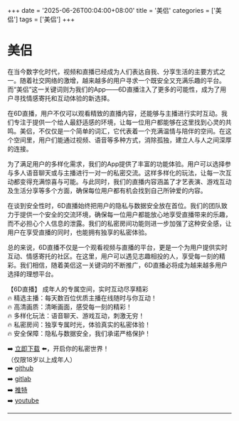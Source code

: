 +++
date = '2025-06-26T00:04:00+08:00'
title = '美侣'
categories = ['美侣']
tags = ['美侣']
+++

# 美侣

在当今数字化时代，视频和直播已经成为人们表达自我、分享生活的主要方式之一。随着社交网络的激增，越来越多的用户寻求一个既安全又充满乐趣的平台。而“美侣”这一关键词则为我们的App——6D直播注入了更多的可能性，成为了用户寻找情感寄托和互动体验的新选择。

在6D直播，用户不仅可以观看精致的直播内容，还能够与主播进行实时互动。我们专注于提供一个给人最舒适感的环境，让每一位用户都能够在这里找到心灵的共鸣。美侣，不仅仅是一个简单的词汇，它代表着一个充满温情与陪伴的空间。在这个空间里，用户们能通过视频、语音等多种方式，消除孤独，建立人与人之间深厚的连接。

为了满足用户的多样化需求，我们的App提供了丰富的功能体验。用户可以选择参与多人语音聊天或与主播进行一对一的私密交流。这样多样化的玩法，让每一次互动都变得充满惊喜与可能。与此同时，我们的直播内容涵盖了才艺表演、游戏互动及生活分享等多个方面，确保每位用户都有机会找到自己所钟爱的内容。

在谈到安全性时，6D直播始终把用户的隐私与数据安全放在首位。我们的团队致力于提供一个安全的交流环境，确保每一位用户都能放心地享受直播带来的乐趣，而不必担心个人信息的泄露。我们的私密房间功能则进一步加强了这种安全感，让用户在享受直播的同时，也能拥有独享的私密体验。

总的来说，6D直播不仅是一个观看视频与直播的平台，更是一个为用户提供实时互动、情感寄托的社区。在这里，用户可以遇见志趣相投的人，享受每一刻的精彩。我们相信，随着美侣这一关键词的不断推广，6D直播必将成为越来越多用户选择的理想平台。

【6D直播】
成年人的专属空间，实时互动尽享精彩  
🔥 精选主播：每天数百位优质主播在线随时与你互动！  
🔥 高清画质：清晰画面，感受每一刻的精彩！  
🔥 多样化玩法：语音聊天、游戏互动，刺激无穷！  
🔥 私密房间：独享专属时光，体验真实的私密体验！  
🔥 安全保障：隐私与数据安全，我们承诺严格保护！  

➡️ [立即下载](https://down123.s3.ap-east-1.amazonaws.com/down/down.html?channelCode=blog) ⬅️，开启你的私密世界！  
（仅限18岁以上成年人）  
➡️ [github](https://aldult-live.github.io/)  
➡️ [gitlab](https://seo-09598d.gitlab.io/)  
➡️ [推特](https://x.com/wegame33)  
➡️ [youtube](https://www.youtube.com/@6Dlive)  

---
